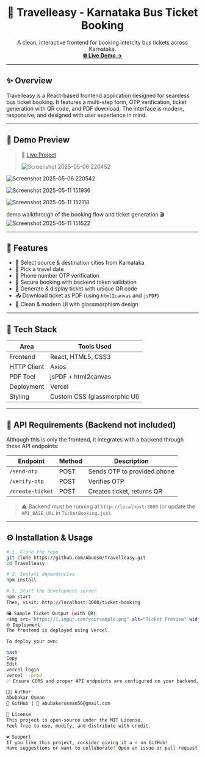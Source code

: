 <h1 align="center">🚌 Travelleasy - Karnataka Bus Ticket Booking</h1>

<p align="center">
  A clean, interactive frontend for booking intercity bus tickets across Karnataka.
  <br>
  <a href="https://travelleasy.vercel.app/ticket-booking" target="_blank"><strong>🌐 Live Demo →</strong></a>
</p>

---

## ✨ Overview

Travelleasy is a React-based frontend application designed for seamless bus ticket booking. It features a multi-step form, OTP verification, ticket generation with QR code, and PDF download. The interface is modern, responsive, and designed with user experience in mind.

---

## 🎥 Demo Preview

> 📌 [Live Project](https://travelleasy.vercel.app/ticket-booking)
>
> ![Screenshot 2025-05-06 220452](https://github.com/user-attachments/assets/02f022e1-412d-4cc1-bad6-b9326d137814)

![Screenshot 2025-05-06 220542](https://github.com/user-attachments/assets/0c45f851-b681-45bb-baf4-87ddac205ace)

![Screenshot 2025-05-11 151936](https://github.com/user-attachments/assets/92ce342d-a981-4f63-979a-5d1e103f94fe)

![Screenshot 2025-05-11 152118](https://github.com/user-attachments/assets/736ef89d-97d1-4a8d-ab4e-05b94351a264)



 demo walkthrough of the booking flow and ticket generation 🎬
![Screenshot 2025-05-11 151522](https://github.com/user-attachments/assets/d835e66f-5e01-4afe-8e23-98c50cdf3253)

---

## 🚀 Features

- 🌆 Select source & destination cities from Karnataka
- 📅 Pick a travel date
- 📲 Phone number OTP verification
- 🔐 Secure booking with backend token validation
- 🧾 Generate & display ticket with unique QR code
- 📥 Download ticket as PDF (using `html2canvas` and `jsPDF`)
- 🌈 Clean & modern UI with glassmorphism design

---

## 🧱 Tech Stack

| Area        | Tools Used                             |
|-------------|----------------------------------------|
| Frontend    | React, HTML5, CSS3                     |
| HTTP Client | Axios                                  |
| PDF Tool    | jsPDF + html2canvas                    |
| Deployment  | Vercel                                 |
| Styling     | Custom CSS (glassmorphic UI)           |

---


## 🧪 API Requirements (Backend not included)

Although this is only the frontend, it integrates with a backend through these API endpoints:

| Endpoint          | Method | Description                    |
|-------------------|--------|--------------------------------|
| `/send-otp`       | POST   | Sends OTP to provided phone    |
| `/verify-otp`     | POST   | Verifies OTP                   |
| `/create-ticket`  | POST   | Creates ticket, returns QR     |

> ⚠️ Backend must be running at `http://localhost:3000` (or update the `API_BASE_URL` in `TicketBooking.jsx`).

---

## ⚙️ Installation & Usage

```bash
# 1. Clone the repo
git clone https://github.com/Abuosm/Travelleasy.git
cd Travelleasy

# 2. Install dependencies
npm install

# 3. Start the development server
npm start
Then, visit: http://localhost:3000/ticket-booking

🖼️ Sample Ticket Output (with QR)
<img src="https://i.imgur.com/yoursample.png" alt="Ticket Preview" width="600" />
🌐 Deployment
The frontend is deployed using Vercel.

To deploy your own:

bash
Copy
Edit
vercel login
vercel --prod
✅ Ensure CORS and proper API endpoints are configured on your backend.

👨‍💻 Author
Abubakar Osman 
🚀 GitHub | 📧 abubakerosman56@gmail.com

📄 License
This project is open-source under the MIT License.
Feel free to use, modify, and distribute with credit.

❤️ Support
If you like this project, consider giving it a ⭐ on GitHub!
Have suggestions or want to collaborate? Open an issue or pull request.

